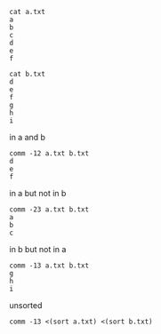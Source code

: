     cat a.txt
    a
    b
    c
    d
    e
    f

    cat b.txt
    d
    e
    f
    g
    h
    i

in a and b

    comm -12 a.txt b.txt
    d
    e
    f

in a but not in b

    comm -23 a.txt b.txt
    a
    b
    c

in b but not in a

    comm -13 a.txt b.txt
    g
    h
    i


unsorted 

    comm -13 <(sort a.txt) <(sort b.txt)
